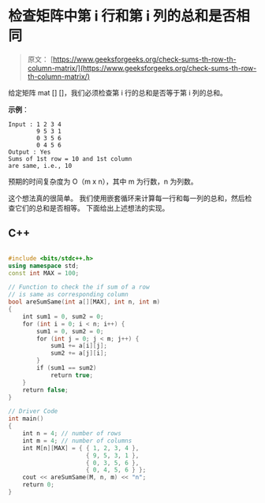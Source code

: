 # 检查矩阵中第 i 行和第 i 列的总和是否相同

> 原文： [https://www.geeksforgeeks.org/check-sums-th-row-th-column-matrix/](https://www.geeksforgeeks.org/check-sums-th-row-th-column-matrix/)

给定矩阵 mat [] []，我们必须检查第 i 行的总和是否等于第 i 列的总和。

**示例**：

```
Input : 1 2 3 4 
        9 5 3 1
        0 3 5 6 
        0 4 5 6
Output : Yes
Sums of 1st row = 10 and 1st column 
are same, i.e., 10 

```

预期的时间复杂度为 O（m x n），其中 m 为行数，n 为列数。



这个想法真的很简单。 我们使用嵌套循环来计算每一行和每一列的总和，然后检查它们的总和是否相等。
下面给出上述想法的实现。

## C++ 

```cpp

#include <bits/stdc++.h> 
using namespace std; 
const int MAX = 100; 

// Function to check the if sum of a row 
// is same as corresponding column 
bool areSumSame(int a[][MAX], int n, int m) 
{ 
    int sum1 = 0, sum2 = 0; 
    for (int i = 0; i < n; i++) { 
        sum1 = 0, sum2 = 0; 
        for (int j = 0; j < m; j++) { 
            sum1 += a[i][j]; 
            sum2 += a[j][i]; 
        } 
        if (sum1 == sum2) 
            return true; 
    } 
    return false; 
} 

// Driver Code 
int main() 
{ 
    int n = 4; // number of rows 
    int m = 4; // number of columns 
    int M[n][MAX] = { { 1, 2, 3, 4 }, 
                      { 9, 5, 3, 1 },  
                      { 0, 3, 5, 6 }, 
                      { 0, 4, 5, 6 } }; 
    cout << areSumSame(M, n, m) << "n"; 
    return 0; 
} 

```